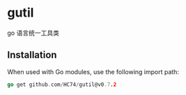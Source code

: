# gutil
go 语言统一工具类
## Installation

When used with Go modules, use the following import path:
```go
go get github.com/HC74/gutil@v0.7.2
```

